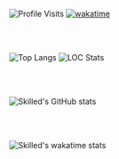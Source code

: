 ![Profile Visits](https://komarev.com/ghpvc/?username=skilled5041&style=flat-square)
[![wakatime](https://wakatime.com/badge/user/be2358cd-51a4-431f-8c47-ffc2cffd8729.svg)](https://wakatime.com/@be2358cd-51a4-431f-8c47-ffc2cffd8729)

<br>
<br>

![Top Langs](https://github-readme-stats-zeta-rosy.vercel.app/api/top-langs/?username=skilled5041&layout=compact&exclude_repo=github-readme-stats&langs_count=99)
![LOC Stats](https://api.githubtrends.io/user/svg/Skilled5041/langs?time_range=one_year&include_private=True&group=other&theme=classic)

<br>
<br>

![Skilled's GitHub stats](https://github-readme-stats-zeta-rosy.vercel.app/api?username=skilled5041&show_icons=true&include_all_commits=true)

<br>
<br>

![Skilled's wakatime stats](https://github-readme-stats-zeta-rosy.vercel.app/api/wakatime?username=skilled5041&layout=compact)
